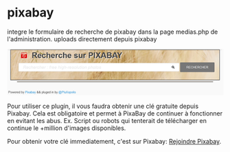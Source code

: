 # pixabay
integre le formulaire de recherche de pixabay dans la page medias.php de l'administration. uploads directement depuis pixabay
<p><img src='https://raw.githubusercontent.com/gcyrillus/pixabay/main/img/pixabaySearch.png' alt='champ de recherche'></p>
					<p>Pour utiliser ce plugin, il vous faudra obtenir une clé gratuite depuis Pixabay. 
						Cela est obligatoire et permet à PixaBay de continuer à fonctionner en evitant
						les abus. Ex. Script ou robots qui tenterait de télécharger en continue le +million d'images disponibles.
						</p>
						<p>Pour obtenir votre clé immediatement, c'est sur Pixabay: <a href="https://pixabay.com/fr/accounts/register/">Rejoindre Pixabay</a>.</p>

